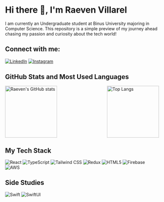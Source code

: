 # Hi there 👋, I'm Raeven Villarel

I am currently an Undergraduate student at Binus University majoring in Computer Science. This repository is a simple preview of my journey ahead chasing my passion and curiosity about the tech world!

## Connect with me:

<p align="left">
<a href="https://www.linkedin.com/in/raeven-villarel-81093421a/" target="blank"><img align="center" src="https://img.shields.io/badge/-LinkedIn-0077B5?style=for-the-badge&logo=linkedin&logoColor=white" alt="LinkedIn"/></a>
<a href="https://www.instagram.com/raevenvw" target="blank"><img align="center" src="https://img.shields.io/badge/-Instagram-E4405F?style=for-the-badge&logo=instagram&logoColor=white" alt="Instagram"/></a>
</p>

## GitHub Stats and Most Used Languages

<div style="display: flex; justify-content: space-between;">
  <img src="https://github-readme-stats.vercel.app/api?username=RaevenV&theme=dark&show_icons=true" alt="Raeven's GitHub stats" height="170" />
  <img src="https://github-readme-stats.vercel.app/api/top-langs/?username=RaevenV&layout=compact&theme=dark" alt="Top Langs" height="170" />
</div>

## My Tech Stack

<p align="left">
<img src="https://img.shields.io/badge/-React-61DAFB?style=for-the-badge&logo=react&logoColor=black" alt="React"/>
<img src="https://img.shields.io/badge/-TypeScript-3178C6?style=for-the-badge&logo=typescript&logoColor=white" alt="TypeScript"/>
<img src="https://img.shields.io/badge/-Tailwind_CSS-38B2AC?style=for-the-badge&logo=tailwind-css&logoColor=white" alt="Tailwind CSS"/>
<img src="https://img.shields.io/badge/-Redux-764ABC?style=for-the-badge&logo=redux&logoColor=white" alt="Redux"/>
<img src="https://img.shields.io/badge/-HTML5-E34F26?style=for-the-badge&logo=html5&logoColor=white" alt="HTML5"/>
<img src="https://img.shields.io/badge/-Firebase-FFCA28?style=for-the-badge&logo=firebase&logoColor=black" alt="Firebase"/>
<img src="https://img.shields.io/badge/-AWS-232F3E?style=for-the-badge&logo=amazon-aws&logoColor=white" alt="AWS"/>
</p>

## Side Studies

<p align="left">
<img src="https://img.shields.io/badge/-Swift-FA7343?style=for-the-badge&logo=swift&logoColor=white" alt="Swift"/>
<img src="https://img.shields.io/badge/-SwiftUI-0D96F6?style=for-the-badge&logo=swift&logoColor=white" alt="SwiftUI"/>
</p>

